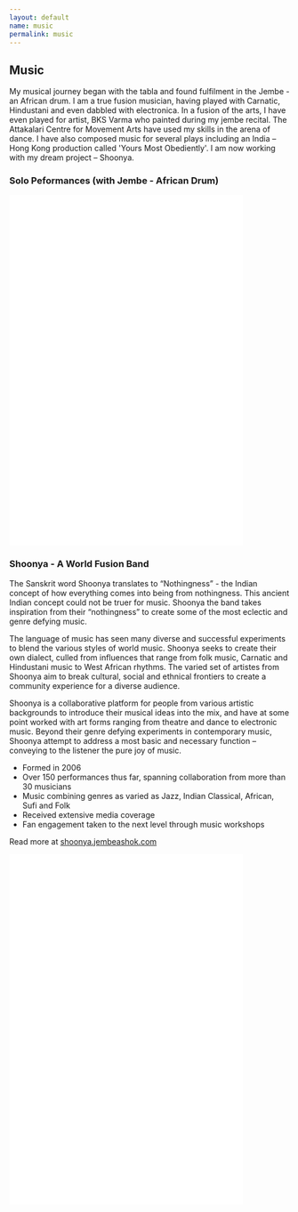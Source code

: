```yaml
---
layout: default
name: music
permalink: music
---
```


## Music

My musical journey began with the tabla and found fulfilment in the Jembe - an African drum. I am a true fusion musician, having played with Carnatic, Hindustani and even dabbled with electronica. In a fusion of the arts, I have even played for artist, BKS Varma who painted during my jembe recital. The Attakalari Centre for Movement Arts have used my skills in the arena of dance. I have also composed music for several plays including an India – Hong Kong production called 'Yours Most Obediently'. I am now working with my dream project – Shoonya.

### Solo Peformances (with Jembe - African Drum)

<iframe width="420" height="315" src="//www.youtube.com/embed/-l-PwNyDwdU?rel=0" frameborder="0" allowfullscreen=""></iframe>
<iframe width="420" height="315" src="//www.youtube.com/embed/_2GNdpL9H7g?rel=0" frameborder="0" allowfullscreen=""></iframe>

### Shoonya - A World Fusion Band

The Sanskrit word Shoonya translates to “Nothingness” - the Indian concept of how everything comes into being from nothingness. This ancient Indian concept could not be truer for music. Shoonya the band takes inspiration from their “nothingness” to create some of the most eclectic and genre defying music.

The language of music has seen many diverse and successful experiments to blend the various styles of world music. Shoonya seeks to create their own dialect, culled from influences that range from folk music, Carnatic and Hindustani music to West African rhythms. The varied set of artistes from Shoonya aim to break cultural, social and ethnical frontiers to create a community experience for a diverse audience.

Shoonya is a collaborative platform for people from various artistic backgrounds to introduce their musical ideas into the mix, and have at some point worked with art forms ranging from theatre and dance to electronic music. Beyond their genre defying experiments in contemporary music, Shoonya attempt to address a most basic and necessary function – conveying to the listener the pure joy of music.

*   Formed in 2006
*   Over 150 performances thus far, spanning collaboration from more than 30 musicians
*   Music combining genres as varied as Jazz, Indian Classical, African, Sufi and Folk
*   Received extensive media coverage
*   Fan engagement taken to the next level through music workshops

Read more at [shoonya.jembeashok.com](http://shoonya.jembeashok.com)

<iframe width="420" height="315" src="//www.youtube.com/embed/MUEQVUR40Jc?rel=0" frameborder="0" allowfullscreen=""></iframe>
<iframe width="420" height="315" src="//www.youtube.com/embed/hRWhq2MLzo4?rel=0" frameborder="0" allowfullscreen=""></iframe>
